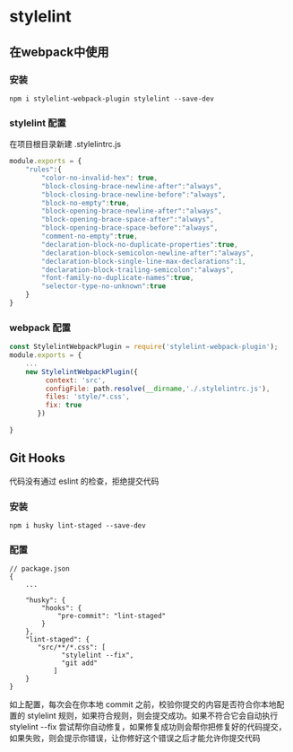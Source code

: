 # stylelint

## 在webpack中使用

### 安装

```cli
npm i stylelint-webpack-plugin stylelint --save-dev
```

### stylelint 配置

在项目根目录新建 .stylelintrc.js

```js
module.exports = {
    "rules":{
        "color-no-invalid-hex": true,
        "block-closing-brace-newline-after":"always",
        "block-closing-brace-newline-before":"always",
        "block-no-empty":true,
        "block-opening-brace-newline-after":"always",
        "block-opening-brace-space-after":"always",
        "block-opening-brace-space-before":"always",
        "comment-no-empty":true,
        "declaration-block-no-duplicate-properties":true,
        "declaration-block-semicolon-newline-after":"always",
        "declaration-block-single-line-max-declarations":1,
        "declaration-block-trailing-semicolon":"always",
        "font-family-no-duplicate-names":true,
        "selector-type-no-unknown":true
    }
}
```

### webpack 配置

```js
const StylelintWebpackPlugin = require('stylelint-webpack-plugin');
module.exports = {
    ...
    new StylelintWebpackPlugin({
         context: 'src',
         configFile: path.resolve(__dirname,'./.stylelintrc.js'),
         files: 'style/*.css',
         fix: true
       })
   
}
```

## Git Hooks

代码没有通过 eslint 的检查，拒绝提交代码

### 安装

```cli
npm i husky lint-staged --save-dev
```

### 配置

```
// package.json 
{
    ...
    
    "husky": {
        "hooks": {
            "pre-commit": "lint-staged"
        }
    },
    "lint-staged": {
       "src/**/*.css": [
             "stylelint --fix",
             "git add"
           ]
    }
}
```

如上配置，每次会在你本地 commit 之前，校验你提交的内容是否符合你本地配置的 stylelint 规则，如果符合规则，则会提交成功。如果不符合它会自动执行 stylelint --fix 尝试帮你自动修复，如果修复成功则会帮你把修复好的代码提交，如果失败，则会提示你错误，让你修好这个错误之后才能允许你提交代码

